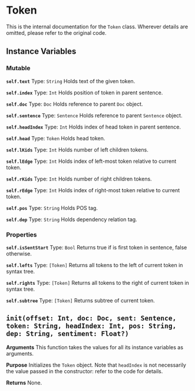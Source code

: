 # Token
This is the internal documentation for the `Token` class. Wherever details are omitted, please refer to the original code. 

## Instance Variables
### Mutable

**`self.text`**
Type: `String`
Holds text of the given token.

**`self.index`**
Type: `Int`
Holds position of token in parent sentence. 

**`self.doc`**
Type: `Doc`
Holds reference to parent `Doc` object. 

**`self.sentence`**
Type: `Sentence`
Holds reference to parent `Sentence` object. 

**`self.headIndex`**
Type: `Int`
Holds index of head token in parent sentence.

**`self.head`**
Type: `Token`
Holds head token. 

**`self.lKids`**
Type: `Int`
Holds number of left children tokens. 

**`self.lEdge`**
Type: `Int`
Holds index of left-most token relative to current token. 

**`self.rKids`**
Type: `Int`
Holds number of right children tokens. 

**`self.rEdge`**
Type: `Int`
Holds index of right-most token relative to current token. 

**`self.pos`**
Type: `String`
Holds POS tag.

**`self.dep`**
Type: `String`
Holds dependency relation tag.

### Properties
**`self.isSentStart`**
Type: `Bool`
Returns true if is first token in sentence, false otherwise.

**`self.lefts`**
Type: `[Token]`
Returns all tokens to the left of current token in syntax tree. 

**`self.rights`**
Type: `[Token]`
Returns all tokens to the right of current token in syntax tree. 

**`self.subtree`**
Type: `[Token]`
Returns subtree of current token. 

## `init(offset: Int, doc: Doc, sent: Sentence, token: String, headIndex: Int, pos: String, dep: String, sentiment: Float?)`

**Arguments**
This function takes the values for all its instance variables as arguments. 

**Purpose**
Initializes the `Token` object. Note that `headIndex` is not necessarily the value passed in the constructor: refer to the code for details. 

**Returns**
None.
